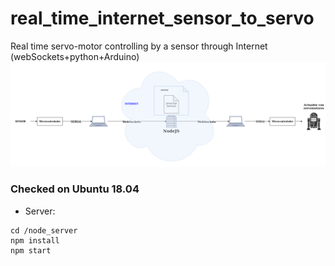 # real_time_internet_sensor_to_servo
Real time servo-motor controlling by a sensor through Internet (webSockets+python+Arduino)
![](images/controlando_servo_1.png)

### Checked on Ubuntu 18.04

* Server:
```console
cd /node_server
npm install
npm start
```

